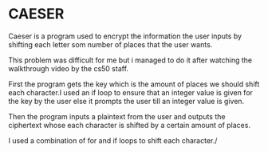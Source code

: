 # CAESER
<p> Caeser is a program used to encrypt the information the user inputs by shifting each letter som number of places that the user wants.</p>
<p>This problem was difficult for me but i managed to do it after watching the walkthrough video by the cs50 staff. </p>
<p>First the program gets the key which is the amount of places we should shift each character.I used an if loop to ensure that an integer value is given for the key by the user else it prompts the user till an integer value is given. <p>
<p>Then the program inputs a plaintext from the user and outputs the ciphertext whose each character is shifted by a certain amount of places.</p> 
<p>I used a combination of for and if loops to shift each character./<p>
